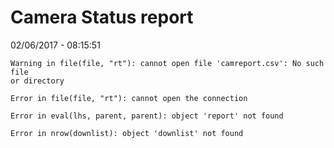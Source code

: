 Camera Status report
================
02/06/2017 - 08:15:51

    Warning in file(file, "rt"): cannot open file 'camreport.csv': No such file
    or directory

    Error in file(file, "rt"): cannot open the connection

    Error in eval(lhs, parent, parent): object 'report' not found

    Error in nrow(downlist): object 'downlist' not found

